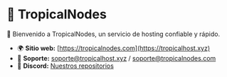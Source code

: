 # 🌴 TropicalNodes  
🚀 Bienvenido a TropicalNodes, un servicio de hosting confiable y rápido.  

- 🌍 **Sitio web:** [https://tropicalnodes.com](https://tropicalhost.xyz)  
- 📩 **Soporte:** soporte@tropicalhost.xyz / soporte@tropicalnodes.com  
- 📌 **Discord:** [Nuestros repositorios](--) 
